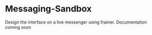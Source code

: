 # Messaging-Sandbox

Design the interface on a live messenger using framer. 
Documentation coming soon
